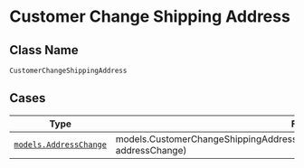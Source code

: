 
# Customer Change Shipping Address

## Class Name

`CustomerChangeShippingAddress`

## Cases

| Type | Factory Method |
|  --- | --- |
| [`models.AddressChange`](../../../doc/models/address-change.md) | models.CustomerChangeShippingAddressContainer.FromAddressChange(models.AddressChange addressChange) |

